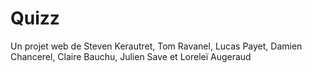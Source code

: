 # Quizz
Un projet web de Steven Kerautret, Tom Ravanel, Lucas Payet, Damien Chancerel, Claire Bauchu, Julien Save et Loreleï Augeraud
